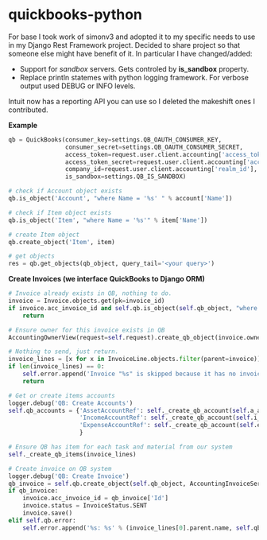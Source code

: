 quickbooks-python
=================

For base I took work of simonv3 and adopted it to my specific needs to use in my Django Rest Framework project. Decided to share project so that someone else might have benefit of it. In particular I have changed/added:

- Support for *sandbox* servers. Gets controled by **is_sandbox** property.
- Replace println statemes with python logging framework. For verbose output used DEBUG or INFO levels.



Intuit now has a reporting API you can use so I deleted the makeshift ones I contributed.

**Example**


```python
qb = QuickBooks(consumer_key=settings.QB_OAUTH_CONSUMER_KEY,
                consumer_secret=settings.QB_OAUTH_CONSUMER_SECRET,
                access_token=request.user.client.accounting['access_token'],
                access_token_secret=request.user.client.accounting['access_token_secret'],
                company_id=request.user.client.accounting['realm_id'],
                is_sandbox=settings.QB_IS_SANDBOX)

# check if Account object exists
qb.is_object('Account', "where Name = '%s' " % account['Name'])

# check if Item object exists
qb.is_object('Item', "where Name = '%s'" % item['Name'])

# create Item object
qb.create_object('Item', item)

# get objects
res = qb.get_objects(qb_object, query_tail='<your query>')

```



**Create Invoices (we interface QuickBooks to Django ORM)**


```python
# Invoice already exists in QB, nothing to do.
invoice = Invoice.objects.get(pk=invoice_id)
if invoice.acc_invoice_id and self.qb.is_object(self.qb_object, "where Id='%s'" % invoice.acc_invoice_id):
    return

# Ensure owner for this invoice exists in QB
AccountingOwnerView(request=self.request).create_qb_object(invoice.owner.pk)

# Nothing to send, just return.
invoice_lines = [x for x in InvoiceLine.objects.filter(parent=invoice)]
if len(invoice_lines) == 0:
    self.error.append('Invoice "%s" is skipped because it has no invoice lines.' % invoice.name)
    return

# Get or create items accounts
logger.debug('QB: Create Accounts')
self.qb_accounts = {'AssetAccountRef': self._create_qb_account(self.a_account),
                    'IncomeAccountRef': self._create_qb_account(self.i_account),
                    'ExpenseAccountRef': self._create_qb_account(self.e_account)
                    }

# Ensure QB has item for each task and material from our system
self._create_qb_items(invoice_lines)

# Create invoice on QB system
logger.debug('QB: Create Invoice')
qb_invoice = self.qb.create_object(self.qb_object, AccountingInvoiceSerializer(invoice_lines, many=True).data)
if qb_invoice:
    invoice.acc_invoice_id = qb_invoice['Id']
    invoice.status = InvoiceStatus.SENT
    invoice.save()
elif self.qb.error:
    self.error.append('%s: %s' % (invoice_lines[0].parent.name, self.qb.error))

```
